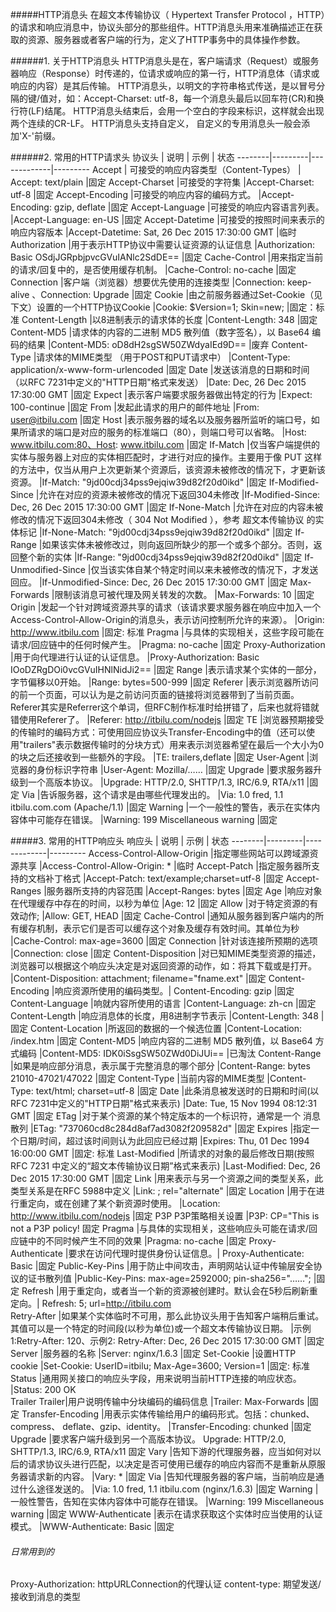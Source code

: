 
#####HTTP消息头
    在超文本传输协议（ Hypertext Transfer Protocol ，HTTP）的请求和响应消息中，协议头部分的那些组件。HTTP消息头用来准确描述正在获取的资源、服务器或者客户端的行为，定义了HTTP事务中的具体操作参数。

######1. 关于HTTP消息头
    HTTP消息头是在，客户端请求（Request）或服务器响应（Response）时传递的，位请求或响应的第一行，HTTP消息体（请求或响应的内容）是其后传输。
    HTTP消息头，以明文的字符串格式传送，是以冒号分隔的键/值对，如：Accept-Charset: utf-8，每一个消息头最后以回车符(CR)和换行符(LF)结尾。
    HTTP消息头结束后，会用一个空白的字段来标识，这样就会出现两个连续的CR-LF。
    HTTP消息头支持自定义， 自定义的专用消息头一般会添加'X-'前缀。

######2. 常用的HTTP请求头
协议头	|   说明  |	    示例	|       状态
--------|---------|-------------|---------
Accept	|       可接受的响应内容类型（Content-Types）     |	        Accept: text/plain	            |固定
Accept-Charset	|可接受的字符集	                       |Accept-Charset: utf-8	                    |固定
Accept-Encoding	|可接受的响应内容的编码方式。	            |Accept-Encoding: gzip, deflate	|固定
Accept-Language	|可接受的响应内容语言列表。	            |Accept-Language: en-US	|固定
Accept-Datetime	|可接受的按照时间来表示的响应内容版本	    |Accept-Datetime: Sat, 26 Dec 2015 17:30:00 GMT	|临时
Authorization	|用于表示HTTP协议中需要认证资源的认证信息	|Authorization: Basic OSdjJGRpbjpvcGVuIANlc2SdDE==	|固定
Cache-Control	|用来指定当前的请求/回复中的，是否使用缓存机制。	|Cache-Control: no-cache	|固定
Connection	    |客户端（浏览器）想要优先使用的连接类型	        |Connection: keep-alive 、Connection: Upgrade |固定
Cookie	|由之前服务器通过Set-Cookie（见下文）设置的一个HTTP协议Cookie	|Cookie: $Version=1; Skin=new;	|固定：标准
Content-Length	|以8进制表示的请求体的长度	|Content-Length: 348	|固定
Content-MD5	|请求体的内容的二进制 MD5 散列值（数字签名），以 Base64 编码的结果	|Content-MD5: oD8dH2sgSW50ZWdyaIEd9D==	|废弃
Content-Type	|请求体的MIME类型 （用于POST和PUT请求中）	|Content-Type: application/x-www-form-urlencoded	|固定
Date	|发送该消息的日期和时间（以RFC 7231中定义的"HTTP日期"格式来发送）	|Date: Dec, 26 Dec 2015 17:30:00 GMT	|固定
Expect	|表示客户端要求服务器做出特定的行为	|Expect: 100-continue	|固定
From	|发起此请求的用户的邮件地址	|From: user@itbilu.com	|固定
Host	|表示服务器的域名以及服务器所监听的端口号，如果所请求的端口是对应的服务的标准端口（80），则端口号可以省略。	|Host: www.itbilu.com:80、Host: www.itbilu.com |固定
If-Match	|仅当客户端提供的实体与服务器上对应的实体相匹配时，才进行对应的操作。主要用于像 PUT 这样的方法中，仅当从用户上次更新某个资源后，该资源未被修改的情况下，才更新该资源。	|If-Match: "9jd00cdj34pss9ejqiw39d82f20d0ikd"	|固定
If-Modified-Since	|允许在对应的资源未被修改的情况下返回304未修改	|If-Modified-Since: Dec, 26 Dec 2015 17:30:00 GMT	|固定
If-None-Match	|允许在对应的内容未被修改的情况下返回304未修改（ 304 Not Modified ），参考 超文本传输协议 的实体标记	|If-None-Match: "9jd00cdj34pss9ejqiw39d82f20d0ikd"	|固定
If-Range	|如果该实体未被修改过，则向返回所缺少的那一个或多个部分。否则，返回整个新的实体	|If-Range: "9jd00cdj34pss9ejqiw39d82f20d0ikd"	|固定
If-Unmodified-Since	|仅当该实体自某个特定时间以来未被修改的情况下，才发送回应。	|If-Unmodified-Since: Dec, 26 Dec 2015 17:30:00 GMT	|固定
Max-Forwards	|限制该消息可被代理及网关转发的次数。	|Max-Forwards: 10	|固定
Origin	|发起一个针对跨域资源共享的请求（该请求要求服务器在响应中加入一个Access-Control-Allow-Origin的消息头，表示访问控制所允许的来源）。	|Origin: http://www.itbilu.com	|固定: 标准
Pragma	|与具体的实现相关，这些字段可能在请求/回应链中的任何时候产生。	|Pragma: no-cache	|固定
Proxy-Authorization	|用于向代理进行认证的认证信息。	|Proxy-Authorization: Basic IOoDZRgDOi0vcGVuIHNlNidJi2==	|固定
Range	|表示请求某个实体的一部分，字节偏移以0开始。	|Range: bytes=500-999	|固定
Referer	|表示浏览器所访问的前一个页面，可以认为是之前访问页面的链接将浏览器带到了当前页面。Referer其实是Referrer这个单词，但RFC制作标准时给拼错了，后来也就将错就错使用Referer了。	|Referer: http://itbilu.com/nodejs	|固定
TE	|浏览器预期接受的传输时的编码方式：可使用回应协议头Transfer-Encoding中的值（还可以使用"trailers"表示数据传输时的分块方式）用来表示浏览器希望在最后一个大小为0的块之后还接收到一些额外的字段。	|TE: trailers,deflate	|固定
User-Agent	|浏览器的身份标识字符串	|User-Agent: Mozilla/……	|固定
Upgrade	|要求服务器升级到一个高版本协议。	|Upgrade: HTTP/2.0, SHTTP/1.3, IRC/6.9, RTA/x11	|固定
Via	|告诉服务器，这个请求是由哪些代理发出的。	|Via: 1.0 fred, 1.1 itbilu.com.com (Apache/1.1)	|固定
Warning	|一个一般性的警告，表示在实体内容体中可能存在错误。	|Warning: 199 Miscellaneous warning	|固定

#####3. 常用的HTTP响应头
响应头	|   说明  |	    示例	|       状态
--------|---------|-------------|---------
Access-Control-Allow-Origin	|指定哪些网站可以跨域源资源共享	|Access-Control-Allow-Origin: *	|临时
Accept-Patch	|指定服务器所支持的文档补丁格式	|Accept-Patch: text/example;charset=utf-8	|固定
Accept-Ranges	|服务器所支持的内容范围	|Accept-Ranges: bytes	|固定
Age	|响应对象在代理缓存中存在的时间，以秒为单位	|Age: 12	|固定
Allow	|对于特定资源的有效动作;	|Allow: GET, HEAD	|固定
Cache-Control	|通知从服务器到客户端内的所有缓存机制，表示它们是否可以缓存这个对象及缓存有效时间。其单位为秒	|Cache-Control: max-age=3600	|固定
Connection	|针对该连接所预期的选项	|Connection: close	|固定
Content-Disposition	|对已知MIME类型资源的描述，浏览器可以根据这个响应头决定是对返回资源的动作，如：将其下载或是打开。	|Content-Disposition: attachment; filename="fname.ext"	|固定
Content-Encoding	|响应资源所使用的编码类型。|	Content-Encoding: gzip	|固定
Content-Language	|响就内容所使用的语言	|Content-Language: zh-cn	|固定
Content-Length	|响应消息体的长度，用8进制字节表示	|Content-Length: 348	|固定
Content-Location	|所返回的数据的一个候选位置	|Content-Location: /index.htm	|固定
Content-MD5	|响应内容的二进制 MD5 散列值，以 Base64 方式编码	|Content-MD5: IDK0iSsgSW50ZWd0DiJUi==	|已淘汰
Content-Range	|如果是响应部分消息，表示属于完整消息的哪个部分	|Content-Range: bytes 21010-47021/47022	|固定
Content-Type	|当前内容的MIME类型	|Content-Type: text/html; charset=utf-8	|固定
Date	|此条消息被发送时的日期和时间(以RFC 7231中定义的"HTTP日期"格式来表示)	|Date: Tue, 15 Nov 1994 08:12:31 GMT	|固定
ETag	|对于某个资源的某个特定版本的一个标识符，通常是一个 消息散列	|ETag: "737060cd8c284d8af7ad3082f209582d"	|固定
Expires	|指定一个日期/时间，超过该时间则认为此回应已经过期	|Expires: Thu, 01 Dec 1994 16:00:00 GMT	|固定: 标准
Last-Modified	|所请求的对象的最后修改日期(按照 RFC 7231 中定义的“超文本传输协议日期”格式来表示)	|Last-Modified: Dec, 26 Dec 2015 17:30:00 GMT	|固定
Link	|用来表示与另一个资源之间的类型关系，此类型关系是在RFC 5988中定义	|Link: ; rel="alternate"	|固定
Location	|用于在进行重定向，或在创建了某个新资源时使用。	|Location: http://www.itbilu.com/nodejs	|固定
P3P	P3P策略相关设置	|P3P: CP="This is not a P3P policy!	固定
Pragma	|与具体的实现相关，这些响应头可能在请求/回应链中的不同时候产生不同的效果	|Pragma: no-cache	|固定
Proxy-Authenticate	|要求在访问代理时提供身份认证信息。|	Proxy-Authenticate: Basic	|固定
Public-Key-Pins	|用于防止中间攻击，声明网站认证中传输层安全协议的证书散列值	|Public-Key-Pins: max-age=2592000; pin-sha256="……";	|固定
Refresh	|用于重定向，或者当一个新的资源被创建时。默认会在5秒后刷新重定向。|	Refresh: 5; url=http://itbilu.com	 
Retry-After	|如果某个实体临时不可用，那么此协议头用于告知客户端稍后重试。其值可以是一个特定的时间段(以秒为单位)或一个超文本传输协议日期。	|示例1:Retry-After: 120、示例2: Retry-After: Dec, 26 Dec 2015 17:30:00 GMT |固定
Server	|服务器的名称	|Server: nginx/1.6.3	|固定
Set-Cookie	|设置HTTP cookie	|Set-Cookie: UserID=itbilu; Max-Age=3600; Version=1	|固定: 标准
Status	|通用网关接口的响应头字段，用来说明当前HTTP连接的响应状态。	|Status: 200 OK	 
Trailer	Trailer|用户说明传输中分块编码的编码信息	|Trailer: Max-Forwards	|固定
Transfer-Encoding	|用表示实体传输给用户的编码形式。包括：chunked、compress、 deflate、gzip、identity。	|Transfer-Encoding: chunked	|固定
Upgrade	|要求客户端升级到另一个高版本协议。	Upgrade: HTTP/2.0, SHTTP/1.3, IRC/6.9, RTA/x11	固定
Vary	|告知下游的代理服务器，应当如何对以后的请求协议头进行匹配，以决定是否可使用已缓存的响应内容而不是重新从原服务器请求新的内容。	|Vary: *	|固定
Via	|告知代理服务器的客户端，当前响应是通过什么途径发送的。	|Via: 1.0 fred, 1.1 itbilu.com (nginx/1.6.3)	|固定
Warning	|一般性警告，告知在实体内容体中可能存在错误。	|Warning: 199 Miscellaneous warning	|固定
WWW-Authenticate	|表示在请求获取这个实体时应当使用的认证模式。	|WWW-Authenticate: Basic	|固定

###### 日常用到的
Proxy-Authorization: httpURLConnection的代理认证
content-type: 期望发送/接收到消息的类型
